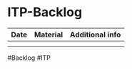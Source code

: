# ITP-Backlog

| Date | Material | Additional info |
| ---- | -------- | --------------- |
|      |          |                 |
|      |          |                 |

#Backlog #ITP
